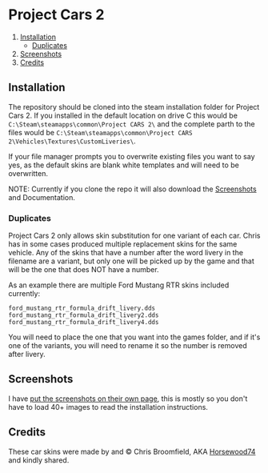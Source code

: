 # Project Cars 2
1. [Installation](#installation)  
    - [Duplicates](#duplicates)
2. [Screenshots](#screenshots)
3. [Credits](#credits)  

## Installation
The repository should be cloned into the steam installation folder for Project Cars 2. If you installed in the default location on drive C this would be `C:\Steam\steamapps\common\Project CARS 2\` and the complete parth to the files would be `C:\Steam\steamapps\common\Project CARS 2\Vehicles\Textures\CustomLiveries\`.

If your file manager prompts you to overwrite existing files you want to say yes, as the default skins are blank white templates and will need to be overwritten. 

NOTE: Currently if you clone the repo it will also download the [Screenshots](#screenshots) and Documentation.

### Duplicates
Project Cars 2 only allows skin substitution for one variant of each car. Chris has in some cases produced multiple replacement skins for the same vehicle. Any of the skins that have a number after the word livery in the filename are a variant, but only one will be picked up by the game and that will be the one that does NOT have a number.

As an example there are multiple Ford Mustang RTR skins included currently:

`ford_mustang_rtr_formula_drift_livery.dds`
`ford_mustang_rtr_formula_drift_livery2.dds`
`ford_mustang_rtr_formula_drift_livery4.dds`

You will need to place the one that you want into the games folder, and if it's one of the variants, you will need to rename it so the number is removed after livery. 

## Screenshots
I have [put the screenshots on their own page](SCREENSHOTS.md), this is mostly so you don't have to load 40+ images to read the installation instructions.

## Credits
These car skins were made by and &copy; Chris Broomfield, AKA [Horsewood74](https://github.com/Horsewood74) and kindly shared.
